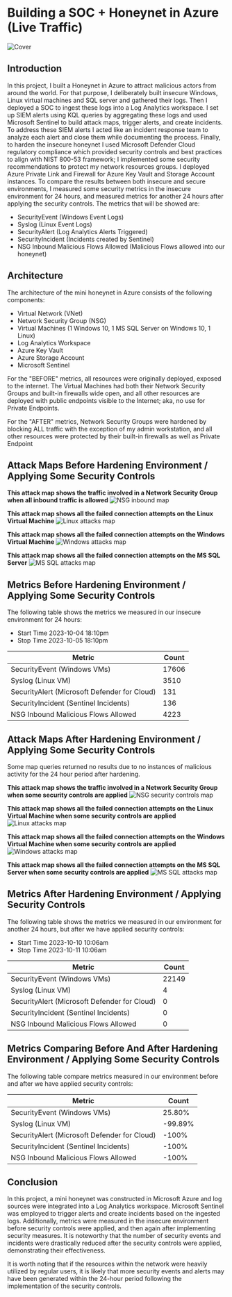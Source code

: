 # Building a SOC + Honeynet in Azure (Live Traffic)
![Cover](https://www.dropbox.com/s/x7gdmk9lbaez42x/cover.png?raw=1)

## Introduction

In this project, I built a Honeynet in Azure to attract malicious actors from around the world. For that purpose, I deliberately built insecure Windows, Linux virtual machines and SQL server and gathered their logs. Then I deployed a SOC to ingest these logs into a Log Analytics workspace. I set up SIEM alerts using KQL queries by aggregating these logs and used Microsoft Sentinel to build attack maps, trigger alerts, and create incidents. To address these SIEM alerts I acted like an incident response team to analyze each alert and close them while documenting the process. Finally, to harden the insecure honeynet I used Microsoft Defender Cloud regulatory compliance which provided security controls and best practices to align with NIST 800-53 framework; I implemented some security recommendations to protect my network resources groups. I deployed Azure Private Link and Firewall for Azure Key Vault and Storage Account instances. To compare the results between both insecure and secure environments, I measured some security metrics in the insecure environment for 24 hours, and measured metrics for another 24 hours after applying the security controls. The metrics that will be showed are:

- SecurityEvent (Windows Event Logs)
- Syslog (Linux Event Logs)
- SecurityAlert (Log Analytics Alerts Triggered)
- SecurityIncident (Incidents created by Sentinel)
- NSG Inbound Malicious Flows Allowed (Malicious Flows allowed into our honeynet)

## Architecture
The architecture of the mini honeynet in Azure consists of the following components:

- Virtual Network (VNet)
- Network Security Group (NSG)
- Virtual Machines (1 Windows 10, 1 MS SQL Server on Windows 10, 1 Linux)
- Log Analytics Workspace
- Azure Key Vault
- Azure Storage Account
- Microsoft Sentinel

For the "BEFORE" metrics, all resources were originally deployed, exposed to the internet. The Virtual Machines had both their Network Security Groups and built-in firewalls wide open, and all other resources are deployed with public endpoints visible to the Internet; aka, no use for Private Endpoints.

For the "AFTER" metrics, Network Security Groups were hardened by blocking ALL traffic with the exception of my admin workstation, and all other resources were protected by their built-in firewalls as well as Private Endpoint

## Attack Maps Before Hardening Environment / Applying Some Security Controls
**This attack map shows the traffic involved in a Network Security Group when all inbound traffic is allowed**
![NSG inbound map](https://www.dropbox.com/scl/fi/iin637sg0ztxektgk84i3/nsg-allow-malicious-inbound-flows.png?rlkey=l9ve4btccyevrnl2h1e9zxaq6&raw=1)

**This attack map shows all the failed connection attempts on the Linux Virtual Machine**
![Linux attacks map](https://www.dropbox.com/scl/fi/tj8oyseg87f1uhm006st0/linux-ssh-authentication-failures.png?rlkey=azt8t7qfq3riqzlidwc53p73f&raw=1)

**This attack map shows all the failed connection attempts on the Windows Virtual Machine**
![Windows attacks map](https://www.dropbox.com/scl/fi/a9gxvl752gkc3kwrsn230/windows-rdp-smb-authentication-failures.png?rlkey=1xz6d783l2flgxkefenu3m28p&raw=1)

**This attack map shows all the failed connection attempts on the MS SQL Server**
![MS SQL attacks map](https://www.dropbox.com/scl/fi/qyal8s5fn56u6aupzb92d/ms-sql-server-authentication-failures.png?rlkey=zj735usgyaarvzwdls8p5a9ec&raw=1)

## Metrics Before Hardening Environment / Applying Some Security Controls

The following table shows the metrics we measured in our insecure environment for 24 hours:
- Start Time 2023-10-04 18:10pm
- Stop Time 2023-10-05 18:10pm

| Metric                                         | Count
| -----------------------------------------------| -----
| SecurityEvent (Windows VMs)                    | 17606
| Syslog (Linux VM)                              | 3510
| SecurityAlert (Microsoft Defender for Cloud)   | 131
| SecurityIncident (Sentinel Incidents)          | 136
| NSG Inbound Malicious Flows Allowed            | 4223

## Attack Maps After Hardening Environment / Applying Some Security Controls

Some map queries returned no results due to no instances of malicious activity for the 24 hour period after hardening.

**This attack map shows the traffic involved in a Network Security Group when some security controls are applied**
![NSG security controls map](https://www.dropbox.com/scl/fi/0mzx9poazcmiss2zzg0hj/NSG-Allowed-Malicious-Inbound-Flows-Map-After-Hardening-Controls.png?rlkey=7t65ob7cm501w6u13gcsn3awy&raw=1)

**This attack map shows all the failed connection attempts on the Linux Virtual Machine when some security controls are applied**
![Linux attacks map](https://www.dropbox.com/scl/fi/31c02kltlgc164ebyvact/Linux-SSH-Authentication-Failures-After-Hardening-Controls.png?rlkey=zo8odmx3yu00ueaqte3wq7ylx&raw=1)

**This attack map shows all the failed connection attempts on the Windows Virtual Machine when some security controls are applied**
![Windows attacks map](https://www.dropbox.com/scl/fi/fy125zpf45217h2jgtuek/Windows-RDP-SMB-Authentication-Failures-After-Hardening-Controls.png?rlkey=wjsdr9wrjvlvx1xh7p2cticl6&raw=1)

**This attack map shows all the failed connection attempts on the MS SQL Server when some security controls are applied**
![MS SQL attacks map](https://www.dropbox.com/scl/fi/hdhatn2l1rccoup9ic465/MS-SQL-Server-Authentication-Failures-After-hardening-Controls.png?rlkey=8ecc4h1qyejub6asqr9kc8qvt&raw=1)

## Metrics After Hardening Environment / Applying Security Controls

The following table shows the metrics we measured in our environment for another 24 hours, but after we have applied security controls:
- Start Time 2023-10-10 10:06am
- Stop Time	2023-10-11 10:06am

| Metric                                         | Count
| -----------------------------------------------| -----
| SecurityEvent (Windows VMs)                    | 22149
| Syslog (Linux VM)                              | 4
| SecurityAlert (Microsoft Defender for Cloud)   | 0
| SecurityIncident (Sentinel Incidents)          | 0
| NSG Inbound Malicious Flows Allowed            | 0

## Metrics Comparing Before And After Hardening Environment / Applying Some Security Controls

The following table compare metrics measured in our environment before and after we have applied security controls:

| Metric                                         | Count
| -----------------------------------------------| -----
| SecurityEvent (Windows VMs)                    | 25.80%
| Syslog (Linux VM)                              | -99.89%
| SecurityAlert (Microsoft Defender for Cloud)   | -100%
| SecurityIncident (Sentinel Incidents)          | -100%
| NSG Inbound Malicious Flows Allowed            | -100%

## Conclusion

In this project, a mini honeynet was constructed in Microsoft Azure and log sources were integrated into a Log Analytics workspace. Microsoft Sentinel was employed to trigger alerts and create incidents based on the ingested logs. Additionally, metrics were measured in the insecure environment before security controls were applied, and then again after implementing security measures. It is noteworthy that the number of security events and incidents were drastically reduced after the security controls were applied, demonstrating their effectiveness.

It is worth noting that if the resources within the network were heavily utilized by regular users, it is likely that more security events and alerts may have been generated within the 24-hour period following the implementation of the security controls.
